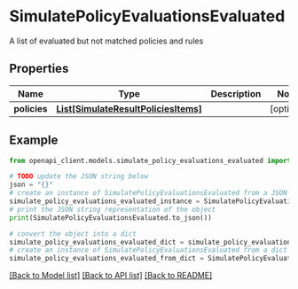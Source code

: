 # SimulatePolicyEvaluationsEvaluated

A list of evaluated but not matched policies and rules

## Properties

Name | Type | Description | Notes
------------ | ------------- | ------------- | -------------
**policies** | [**List[SimulateResultPoliciesItems]**](SimulateResultPoliciesItems.md) |  | [optional] 

## Example

```python
from openapi_client.models.simulate_policy_evaluations_evaluated import SimulatePolicyEvaluationsEvaluated

# TODO update the JSON string below
json = "{}"
# create an instance of SimulatePolicyEvaluationsEvaluated from a JSON string
simulate_policy_evaluations_evaluated_instance = SimulatePolicyEvaluationsEvaluated.from_json(json)
# print the JSON string representation of the object
print(SimulatePolicyEvaluationsEvaluated.to_json())

# convert the object into a dict
simulate_policy_evaluations_evaluated_dict = simulate_policy_evaluations_evaluated_instance.to_dict()
# create an instance of SimulatePolicyEvaluationsEvaluated from a dict
simulate_policy_evaluations_evaluated_from_dict = SimulatePolicyEvaluationsEvaluated.from_dict(simulate_policy_evaluations_evaluated_dict)
```
[[Back to Model list]](../README.md#documentation-for-models) [[Back to API list]](../README.md#documentation-for-api-endpoints) [[Back to README]](../README.md)


